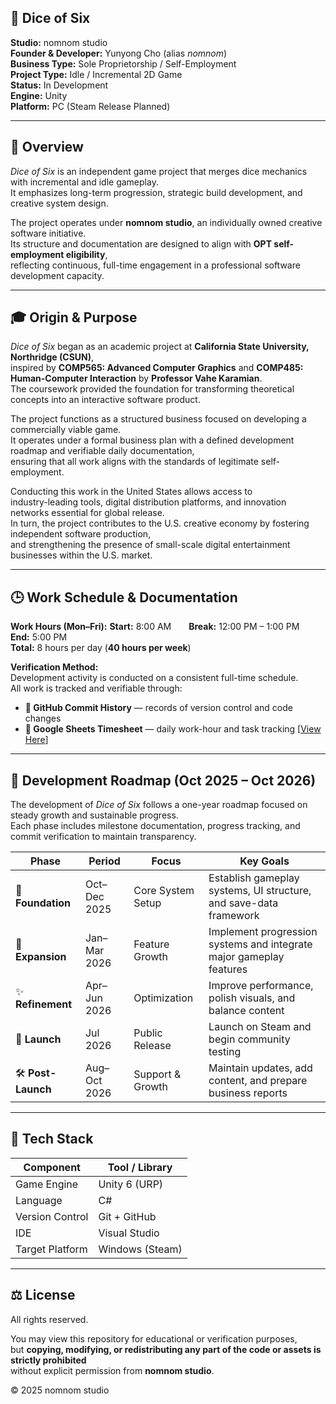 ## 🎲 Dice of Six

**Studio:** nomnom studio  
**Founder & Developer:** Yunyong Cho (alias *nomnom*)  
**Business Type:** Sole Proprietorship / Self-Employment  
**Project Type:** Idle / Incremental 2D Game  
**Status:** In Development  
**Engine:** Unity  
**Platform:** PC (Steam Release Planned)

---

## 🌱 Overview

*Dice of Six* is an independent game project that merges dice mechanics with incremental and idle gameplay.  
It emphasizes long-term progression, strategic build development, and creative system design.

The project operates under **nomnom studio**, an individually owned creative software initiative.  
Its structure and documentation are designed to align with **OPT self-employment eligibility**,  
reflecting continuous, full-time engagement in a professional software development capacity.

---

## 🎓 Origin & Purpose

*Dice of Six* began as an academic project at **California State University, Northridge (CSUN)**,  
inspired by **COMP565: Advanced Computer Graphics** and **COMP485: Human-Computer Interaction** by **Professor Vahe Karamian**.  
The coursework provided the foundation for transforming theoretical concepts into an interactive software product.

The project functions as a structured business focused on developing a commercially viable game.  
It operates under a formal business plan with a defined development roadmap and verifiable daily documentation,  
ensuring that all work aligns with the standards of legitimate self-employment.

Conducting this work in the United States allows access to  
industry-leading tools, digital distribution platforms, and innovation networks essential for global release.  
In turn, the project contributes to the U.S. creative economy by fostering independent software production,  
and strengthening the presence of small-scale digital entertainment businesses within the U.S. market.

---

## 🕒 Work Schedule & Documentation

**Work Hours (Mon–Fri):**
**Start:** 8:00 AM  **Break:** 12:00 PM – 1:00 PM  **End:** 5:00 PM  
**Total:** 8 hours per day (**40 hours per week**)

**Verification Method:**  
Development activity is conducted on a consistent full-time schedule.  
All work is tracked and verifiable through:  
- **💾 GitHub Commit History** — records of version control and code changes  
- **🧾 Google Sheets Timesheet** — daily work-hour and task tracking [[View Here](https://docs.google.com/spreadsheets/d/1Hvmm0hGXmCE1-l4J-OVZ9XngYLFH2RbC_sbYNJmgq6w/edit?usp=sharing)]  

---

## 📅 Development Roadmap (Oct 2025 – Oct 2026)

The development of *Dice of Six* follows a one-year roadmap focused on steady growth and sustainable progress.  
Each phase includes milestone documentation, progress tracking, and commit verification to maintain transparency.

| **Phase** | **Period** | **Focus** | **Key Goals** |
|------------|-------------|------------|----------------|
| 🌱 **Foundation** | Oct–Dec 2025 | Core System Setup | Establish gameplay systems, UI structure, and save-data framework |
| 🌿 **Expansion** | Jan–Mar 2026 | Feature Growth | Implement progression systems and integrate major gameplay features |
| ✨ **Refinement** | Apr–Jun 2026 | Optimization | Improve performance, polish visuals, and balance content |
| 🚀 **Launch** | Jul 2026 | Public Release | Launch on Steam and begin community testing |
| 🛠️ **Post-Launch** | Aug–Oct 2026 | Support & Growth | Maintain updates, add content, and prepare business reports |

---

## 🧰 Tech Stack

| Component | Tool / Library |
|------------|----------------|
| Game Engine | Unity 6 (URP) |
| Language | C# |
| Version Control | Git + GitHub |
| IDE | Visual Studio |
| Target Platform | Windows (Steam) |

---

## ⚖️ License

All rights reserved.

You may view this repository for educational or verification purposes,  
but **copying, modifying, or redistributing any part of the code or assets is strictly prohibited**  
without explicit permission from **nomnom studio**.

© 2025 nomnom studio
